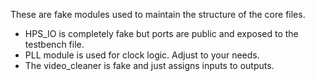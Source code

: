 These are fake modules used to maintain the structure of the core files.

- HPS_IO is completely fake but ports are public and exposed to the testbench file.
- PLL module is used for clock logic. Adjust to your needs.
- The video_cleaner is fake and just assigns inputs to outputs.


